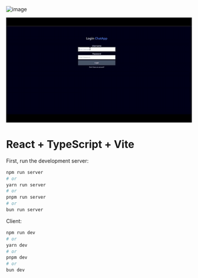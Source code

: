 <img width="884" alt="image" src="https://github.com/user-attachments/assets/d86ce86f-5a2c-403e-a55d-8407c67501fb">


![Demo](./frontend/public/NamnlsvideoGjordmedClipchamp-ezgif.com-video-to-gif-converter.gif)

# React + TypeScript + Vite

First, run the development server:

```bash
npm run server
# or
yarn run server
# or
pnpm run server
# or
bun run server
```

Client:

```bash
npm run dev
# or
yarn dev
# or
pnpm dev
# or
bun dev
```
